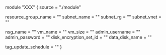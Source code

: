 module "XXX" {
  source = "./module"

  resource_group_name = ""
  subnet_name         = ""
  subnet_rg           = ""
  subnet_vnet         = ""

  nsg_name               = ""
  vm_name                = ""
  vm_size                = ""
  admin_username         = ""
  admin_password         = ""
  disk_encryption_set_id = ""
  data_disk_name         = ""

  tag_update_schedule = ""
}
